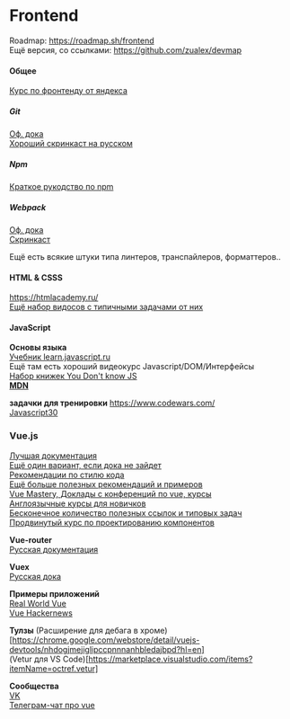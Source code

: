 # Frontend

Roadmap: https://roadmap.sh/frontend  
Ещё версия, со ссылками: https://github.com/zualex/devmap

#### Общее
[Курс по фронтенду от яндекса](https://www.youtube.com/watch?v=nKZsA4T7QPg&list=PLKaafC45L_SRoYnuEW5cgqHN-kpSTVfMs)  

##### Git
[Оф. дока](https://git-scm.com/doc)  
[Хороший скринкаст на русском](https://www.youtube.com/watch?v=QkY8lXZuiqQ&list=PLDyvV36pndZHkDRik6kKF6gSb0N0W995h)

##### Npm
[Краткое рукодство по npm](https://habr.com/ru/company/ruvds/blog/423703/)

##### Webpack
[Оф. дока](https://webpack.js.org/concepts/)  
[Скринкаст](https://www.youtube.com/watch?v=WhOxdbcgd3E&list=PLTbz5Wv5vNcs0zKKmF0DSo6m05RnMqUXk&index=2&t=0s)  

Ещё есть всякие штуки типа линтеров, транспайлеров, форматтеров..

#### HTML & CSSS
https://htmlacademy.ru/  
[Ещё набор видосов с типичными задачами от них](https://www.youtube.com/playlist?list=PLQJNT2fdCJngOj0mGZaTcZRyfSBTCWHe1)  

#### JavaScript
**Основы языка**  
[Учебник learn.javascript.ru](https://learn.javascript.ru)  
Ещё там есть хороший видеокурс Javascript/DOM/Интерфейсы  
[Набор книжек You Don't know JS](https://github.com/azat-io/you-dont-know-js-ru)  
[**MDN**](https://developer.mozilla.org/ru/)  
  
**задачки для тренировки**
https://www.codewars.com/  
[Javascript30](https://javascript30.com/)  

### Vue.js
[Лучшая документация](https://ru.vuejs.org/v2/guide/)  
[Ещё один вариант, если дока не зайдет](https://metanit.com/web/vuejs/1.1.php)  
[Рекомендации по стилю кода](https://ru.vuejs.org/v2/style-guide/)  
[Ещё больше полезных рекомендаций и примеров](https://ru.vuejs.org/v2/cookbook/using-axios-to-consume-apis.html)  
[Vue Mastery, Доклады с конференций по vue, курсы](https://www.youtube.com/channel/UCa1zuotKU4Weuw_fLRnPv0A)  
[Англоязычные курсы для новичков](https://www.vuemastery.com/)  
[Бесконечное количество полезных ссылок и типовых задач](https://learn-vuejs.github.io/vue-patterns/patterns/)  
[Продвинутый курс по проектированию компонентов](https://adamwathan.me/advanced-vue-component-design/)  

**Vue-router**  
[Русская документация](https://router.vuejs.org/ru/)  

**Vuex**  
[Русская дока](https://vuex.vuejs.org/ru/)  

**Примеры приложений**  
[Real World Vue](https://github.com/gothinkster/vue-realworld-example-app)  
[Vue Hackernews](https://github.com/vuejs/vue-hackernews-2.0/)  

**Тулзы** 
(Расширение для дебага в хроме)[https://chrome.google.com/webstore/detail/vuejs-devtools/nhdogjmejiglipccpnnnanhbledajbpd?hl=en]  
(Vetur для VS Code)[https://marketplace.visualstudio.com/items?itemName=octref.vetur]  

**Сообщества**  
[VK](https://vk.com/vuejs)  
[Телеграм-чат про vue](https://t.me/vuejs_club)  
